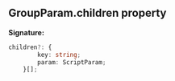 
## GroupParam.children property

**Signature:**

```typescript
children?: {
        key: string;
        param: ScriptParam;
    }[];
```
